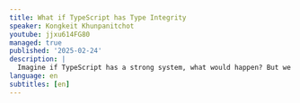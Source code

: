```yaml
---
title: What if TypeScript has Type Integrity
speaker: Kongkeit Khunpanitchot
youtube: jjxu614FG80
managed: true
published: '2025-02-24'
description: |
  Imagine if TypeScript has a strong system, what would happen? But we might not need to imagine. Tools like tRPC, Zod, Typia, Hook Form, and Elysia are making this dream a reality and what will happen when we reach there?
language: en
subtitles: [en]
---
```

